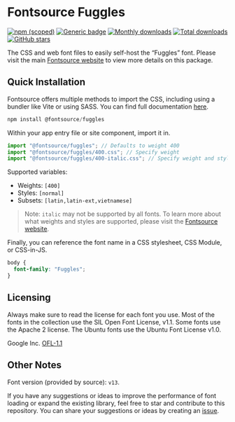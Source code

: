 # Fontsource Fuggles

[![npm (scoped)](https://img.shields.io/npm/v/@fontsource/fuggles?color=brightgreen)](https://www.npmjs.com/package/@fontsource/fuggles) [![Generic badge](https://img.shields.io/badge/fontsource-passing-brightgreen)](https://github.com/fontsource/fontsource) [![Monthly downloads](https://badgen.net/npm/dm/@fontsource/fuggles)](https://github.com/fontsource/fontsource) [![Total downloads](https://badgen.net/npm/dt/@fontsource/fuggles)](https://github.com/fontsource/fontsource) [![GitHub stars](https://img.shields.io/github/stars/fontsource/fontsource.svg?style=social&label=Star)](https://github.com/fontsource/fontsource/stargazers)

The CSS and web font files to easily self-host the “Fuggles” font. Please visit the main [Fontsource website](https://fontsource.org/fonts/fuggles) to view more details on this package.

## Quick Installation

Fontsource offers multiple methods to import the CSS, including using a bundler like Vite or using SASS. You can find full documentation [here](https://fontsource.org/docs/getting-started/introduction).

```javascript
npm install @fontsource/fuggles
```

Within your app entry file or site component, import it in.

```javascript
import "@fontsource/fuggles"; // Defaults to weight 400
import "@fontsource/fuggles/400.css"; // Specify weight
import "@fontsource/fuggles/400-italic.css"; // Specify weight and style
```

Supported variables:
- Weights: `[400]`
- Styles: `[normal]`
- Subsets: `[latin,latin-ext,vietnamese]`

> Note: `italic` may not be supported by all fonts. To learn more about what weights and styles are supported, please visit the [Fontsource website](https://fontsource.org/fonts/fuggles).

Finally, you can reference the font name in a CSS stylesheet, CSS Module, or CSS-in-JS.

```css
body {
  font-family: "Fuggles";
}
```

## Licensing
Always make sure to read the license for each font you use. Most of the fonts in the collection use the SIL Open Font License, v1.1. Some fonts use the Apache 2 license. The Ubuntu fonts use the Ubuntu Font License v1.0.

Google Inc.
[OFL-1.1](http://scripts.sil.org/OFL)

## Other Notes
Font version (provided by source): `v13`.

If you have any suggestions or ideas to improve the performance of font loading or expand the existing library, feel free to star and contribute to this repository. You can share your suggestions or ideas by creating an [issue](https://github.com/fontsource/fontsource/issues).